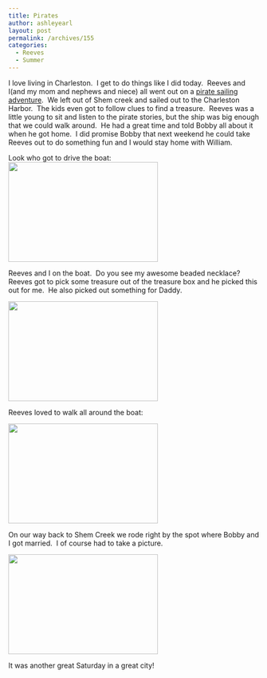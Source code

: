 ```yaml
---
title: Pirates
author: ashleyearl
layout: post
permalink: /archives/155
categories:
  - Reeves
  - Summer
---
```

I love living in Charleston.  I get to do things like I did today.  Reeves and I(and my mom and nephews and niece) all went out on a [pirate sailing adventure][1].  We left out of Shem creek and sailed out to the Charleston Harbor.  The kids even got to follow clues to find a treasure.  Reeves was a little young to sit and listen to the pirate stories, but the ship was big enough that we could walk around.  He had a great time and told Bobby all about it when he got home.  I did promise Bobby that next weekend he could take Reeves out to do something fun and I would stay home with William.

Look who got to drive the boat:[<img class="aligncenter size-medium wp-image-188" title="DSC_0477" src="http://bobbyearl.com/ashley/wp-content/uploads/2011/07/DSC_0477-300x200.jpg" alt="" width="300" height="200" />][2]

Reeves and I on the boat.  Do you see my awesome beaded necklace? Reeves got to pick some treasure out of the treasure box and he picked this out for me.  He also picked out something for Daddy.

[<img class="aligncenter size-medium wp-image-163" title="DSC_0452" src="http://bobbyearl.com/ashley/wp-content/uploads/2011/07/DSC_0452-300x200.jpg" alt="" width="300" height="200" />][3]

Reeves loved to walk all around the boat:

[<img class="aligncenter size-medium wp-image-158" title="DSC_0447" src="http://bobbyearl.com/ashley/wp-content/uploads/2011/07/DSC_0447-300x200.jpg" alt="" width="300" height="200" />][4]

On our way back to Shem Creek we rode right by the spot where Bobby and I got married.  I of course had to take a picture.

[<img class="aligncenter size-medium wp-image-199" title="DSC_0492" src="http://bobbyearl.com/ashley/wp-content/uploads/2011/07/DSC_0492-300x200.jpg" alt="" width="300" height="200" />][5]

It was another great Saturday in a great city!

 [1]: http://www.palmettobreeze.com/pirate-sails.html
 [2]: http://bobbyearl.com/ashley/wp-content/uploads/2011/07/DSC_0477.jpg
 [3]: http://bobbyearl.com/ashley/wp-content/uploads/2011/07/DSC_0452.jpg
 [4]: http://bobbyearl.com/ashley/wp-content/uploads/2011/07/DSC_0447.jpg
 [5]: http://bobbyearl.com/ashley/wp-content/uploads/2011/07/DSC_0492.jpg